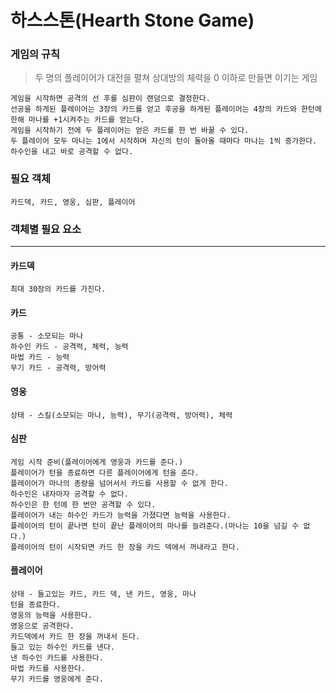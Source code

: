 # 하스스톤(Hearth Stone Game)

### 게임의 규칙
> 두 명의 플레이어가 대전을 펼쳐 상대방의 체력을 0 이하로 만들면 이기는 게임
```
게임을 시작하면 공격의 선 후를 심판이 랜덤으로 결정한다.
선공을 하게된 플레이어는 3장의 카드를 얻고 후공을 하게된 플레이어는 4장의 카드와 한턴에 한해 마나를 +1시켜주는 카드를 얻는다.
게임을 시작하기 전에 두 플레이어는 얻은 카드를 한 번 바꿀 수 있다.
두 플레이어 모두 마나는 1에서 시작하며 자신의 턴이 돌아올 때마다 마나는 1씩 증가한다.
하수인을 내고 바로 공격할 수 없다.
```

### 필요 객체
```
카드덱, 카드, 영웅, 심판, 플레이어
```
### 객체별 필요 요소
----

#### 카드덱
```
최대 30장의 카드를 가진다.
```

#### 카드
```
공통 - 소모되는 마나
하수인 카드 - 공격력, 체력, 능력
마법 카드 - 능력
무기 카드 - 공격력, 방어력
```

#### 영웅
```
상태 - 스킬(소모되는 마나, 능력), 무기(공격력, 방어력), 체력
```

#### 심판
```
게임 시작 준비(플레이어에게 영웅과 카드를 준다.)
플레이어가 턴을 종료하면 다른 플레이어에게 턴을 준다.
플레이어가 마나의 총량을 넘어서서 카드를 사용할 수 없게 한다.
하수인은 내자마자 공격할 수 없다.
하수인은 한 턴에 한 번만 공격할 수 있다.
플레이어가 내는 하수인 카드가 능력을 가졌다면 능력을 사용한다.
플레이어의 턴이 끝나면 턴이 끝난 플레이어의 마나를 늘려준다.(마나는 10을 넘길 수 없다.)
플레이어의 턴이 시작되면 카드 한 장을 카드 덱에서 꺼내라고 한다.
```

#### 플레이어
```
상태 - 들고있는 카드, 카드 덱, 낸 카드, 영웅, 마나 
턴을 종료한다.
영웅의 능력을 사용한다.
영웅으로 공격한다.
카드덱에서 카드 한 장을 꺼내서 든다.
들고 있는 하수인 카드를 낸다.
낸 하수인 카드를 사용한다.
마법 카드를 사용한다.
무기 카드를 영웅에게 준다.
```